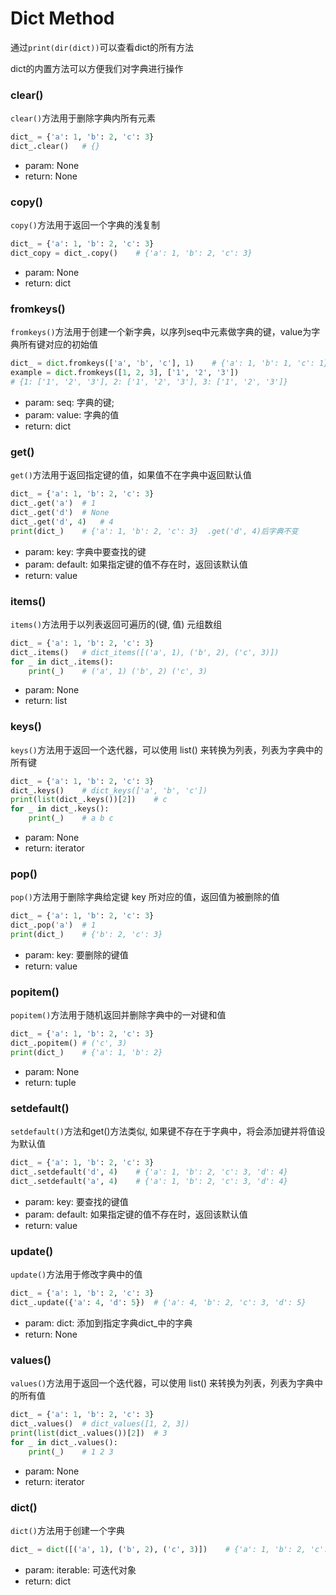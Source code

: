 # Dict Method

通过`print(dir(dict))`可以查看dict的所有方法

dict的内置方法可以方便我们对字典进行操作

### clear()

`clear()`方法用于删除字典内所有元素

```python
dict_ = {'a': 1, 'b': 2, 'c': 3}
dict_.clear()   # {}
```

- param: None
- return: None

### copy()

`copy()`方法用于返回一个字典的浅复制

```python
dict_ = {'a': 1, 'b': 2, 'c': 3}
dict_copy = dict_.copy()    # {'a': 1, 'b': 2, 'c': 3}
```

- param: None
- return: dict

### fromkeys()

`fromkeys()`方法用于创建一个新字典，以序列seq中元素做字典的键，value为字典所有键对应的初始值

```python
dict_ = dict.fromkeys(['a', 'b', 'c'], 1)    # {'a': 1, 'b': 1, 'c': 1}
example = dict.fromkeys([1, 2, 3], ['1', '2', '3'])    
# {1: ['1', '2', '3'], 2: ['1', '2', '3'], 3: ['1', '2', '3']}
```

- param: seq: 字典的键; 
- param: value: 字典的值
- return: dict

### get()

`get()`方法用于返回指定键的值，如果值不在字典中返回默认值

```python
dict_ = {'a': 1, 'b': 2, 'c': 3}
dict_.get('a')  # 1
dict_.get('d')  # None
dict_.get('d', 4)   # 4
print(dict_)    # {'a': 1, 'b': 2, 'c': 3}  .get('d', 4)后字典不变
```

- param: key: 字典中要查找的键
- param: default: 如果指定键的值不存在时，返回该默认值
- return: value

### items()

`items()`方法用于以列表返回可遍历的(键, 值) 元组数组

```python
dict_ = {'a': 1, 'b': 2, 'c': 3}
dict_.items()   # dict_items([('a', 1), ('b', 2), ('c', 3)])
for _ in dict_.items():
    print(_)    # ('a', 1) ('b', 2) ('c', 3)
```

- param: None
- return: list

### keys()

`keys()`方法用于返回一个迭代器，可以使用 list() 来转换为列表，列表为字典中的所有键

```python
dict_ = {'a': 1, 'b': 2, 'c': 3}
dict_.keys()    # dict_keys(['a', 'b', 'c'])
print(list(dict_.keys())[2])    # c
for _ in dict_.keys():
    print(_)    # a b c
```

- param: None
- return: iterator

### pop()

`pop()`方法用于删除字典给定键 key 所对应的值，返回值为被删除的值

```python
dict_ = {'a': 1, 'b': 2, 'c': 3}
dict_.pop('a')  # 1
print(dict_)    # {'b': 2, 'c': 3}
```

- param: key: 要删除的键值
- return: value

### popitem()

`popitem()`方法用于随机返回并删除字典中的一对键和值

```python
dict_ = {'a': 1, 'b': 2, 'c': 3}
dict_.popitem() # ('c', 3)
print(dict_)    # {'a': 1, 'b': 2}
```

- param: None
- return: tuple

### setdefault()

`setdefault()`方法和get()方法类似, 如果键不存在于字典中，将会添加键并将值设为默认值

```python
dict_ = {'a': 1, 'b': 2, 'c': 3}
dict_.setdefault('d', 4)    # {'a': 1, 'b': 2, 'c': 3, 'd': 4}
dict_.setdefault('a', 4)    # {'a': 1, 'b': 2, 'c': 3, 'd': 4}
```

- param: key: 要查找的键值
- param: default: 如果指定键的值不存在时，返回该默认值
- return: value

### update()

`update()`方法用于修改字典中的值

```python
dict_ = {'a': 1, 'b': 2, 'c': 3}
dict_.update({'a': 4, 'd': 5})  # {'a': 4, 'b': 2, 'c': 3, 'd': 5}
```

- param: dict: 添加到指定字典dict_中的字典
- return: None

### values()

`values()`方法用于返回一个迭代器，可以使用 list() 来转换为列表，列表为字典中的所有值

```python
dict_ = {'a': 1, 'b': 2, 'c': 3}
dict_.values()  # dict_values([1, 2, 3])
print(list(dict_.values())[2])  # 3
for _ in dict_.values():
    print(_)    # 1 2 3
```

- param: None
- return: iterator

### dict()

`dict()`方法用于创建一个字典

```python
dict_ = dict([('a', 1), ('b', 2), ('c', 3)])    # {'a': 1, 'b': 2, 'c': 3}
```

- param: iterable: 可迭代对象
- return: dict

